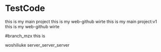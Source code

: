 # TestCode
this is my main project
this is my web-github wirte
this is my main project:v1
this is my web-github wirte

#branch_mzx
this is <mzxmzxmzx>

woshiliuke
server_server_server
